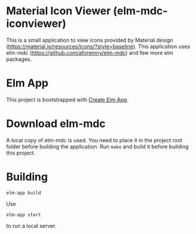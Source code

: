 # Material Icon Viewer (elm-mdc-iconviewer)

This is a small application to view icons provided by Material design (https://material.io/resources/icons/?style=baseline). This application uses elm-mdc (https://github.com/aforemny/elm-mdc) and few more elm packages.

# Elm App

This project is bootstrapped with [Create Elm App](https://github.com/halfzebra/create-elm-app).

# Download elm-mdc

A local copy of elm-mdc is used. You need to place it in the project root folder before building the application. Run `make` and build it before building this project.

# Building

```
elm-app build
```

Use

```
elm-app start
```
to run a local server.

